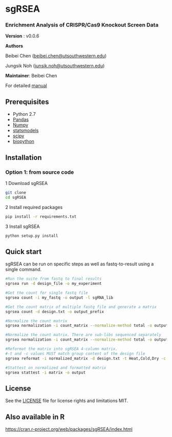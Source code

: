 # sgRSEA
### Enrichment Analysis of CRISPR/Cas9 Knockout Screen Data




**Version** : v0.0.6

**Authors**

Beibei Chen (beibei.chen@utsouthwestern.edu)

Jungsik Noh (junsik.noh@utsouthwestern.edu)

**Maintainer**: Beibei Chen

For detailed [manual](https://github.com/bchen4/sgrsea/wiki/Manual)


## Prerequisites
* Python 2.7
* [Pandas](http://pandas.pydata.org/)
* [Numpy](http://www.numpy.org/)
* [statsmodels](http://statsmodels.sourceforge.net/)
* [scipy](https://www.scipy.org/)
* [biopython](http://biopython.org/)

## Installation

### Option 1: from source code
1 Download sgRSEA
```bash
git clone
cd sgRSEA
```

2 Install required packages
```bash
pip install -r requirements.txt
```

3 Install sgRSEA
```python
python setup.py install
```

## Quick start

sgRSEA can be run on specific steps as well as fastq-to-result using a single command.

```bash
#Run the suite from fastq to final results
sgrsea run -d design_file -o my_experiment

#Get the count for single fastq file
sgrsea count -i my_fastq -o output -l sgRNA_lib

#Get the count matrix of multiple fastq file and generate a matrix
sgrsea count -d design.txt -o output_prefix

#Normalize the count matrix
sgrsea normalization -i count_matrix --normalize-method total -o outputfile

#Normalize the count matrix. There are sub-libs sequenced separately
sgrsea normalization -i count_matrix --normalize-method total -o outputfile --split-lib

#Reformat the matrix into sgRSEA 4-column matrix.
#-t and -c values MUST match group content of the design file
sgrsea reformat -i normalized_matrix -d design.txt -t Heat,Cold,Dry -c Ctrl,Ctrl,Ctrl -o output_prefix --collapse-replicates auto

#Stattest on normalized and formatted matrix
sgrsea stattest -i matrix -o output


```

## License
See the [LICENSE](https://github.com/bchen4/sgrsea/blob/master/LICENSE.txt) file for license rights and limitations MIT.


## Also available in R

https://cran.r-project.org/web/packages/sgRSEA/index.html
